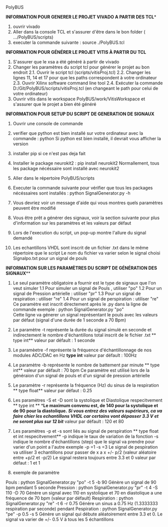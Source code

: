 PolyBUS



****INFORMATION POUR GENERER LE PROJET VIVADO A PARTIR DES TCL*****
1. ouvrir vivado
2. Aller dans la console TCL et s'assurer d'être dans le bon folder ( .../PolyBUS/scripts) 
3. executer la commande suivante : source ./PolyBUS.tcl

**INFORMATION POUR GÉNÉRER LE PROJET VITIS À PARTIR DU TCL**
1. S'assurer que le xsa a été généré à partir de vivado
2. Changer les paramètres du script tcl pour générer le projet au bon endroit
	2.1. Ouvrir le script tcl (scripts/vitisProj.tcl)
	2.2. Changer les lignes 11, 14 et 17 pour que les paths correspondent à votre ordinateur
	2.3. Ouvrir Xilinx software command line tool
	2.4. Exécuter la commande D:/Git/PolyBUS/scripts/vitisProj.tcl (en changeant le path pour celui de votre ordinateur)
3. Ouvrir vitis dans le workspace PolyBUS/work/VitisWorkspace et s'assurer que le projet a bien été généré

**INFORMATION POUR SETUP DU SCRIPT DE GENERATION DE SIGNAUX**
1. Ouvrir une console de commande
2. verifier que python est bien installé sur votre ordinateur avec la commande : python 
	Si python est bien installé, il devrait vous afficher la version 
3. installer pip si ce n'est pas deja fait
4. Installer le package neurokit2 : pip install neurokit2
	Normallement, tous les package nécéssaire sont installé avec neurokit2
5. Aller dans le répertoire PolyBUS/scripts
6. Executer la commande suivante pour vérifier que tous les packages nécéssaires sont installés :
	python SignalGenerator.py -h
7. Vous devriez voir un message d'aide qui vous montres quels paramètres peuvent être modifié

8. Vous être prêt a générer des signaux, voir la section suivante pour plus d'information sur les paramètres et les valeurs par défaut

9. Lors de l'execution du script, un pop-up montre l'allure du signal demandé

10. Les echantillons VHDL sont inscrit de un fichier .txt dans le même répertoire que le script
Le nom du fichier va varier selon le signal choisi
Signalpo.txt pour un signal de pouls

**INFORMATION SUR LES PARAMÈTRES DU SCRIPT DE GÉNÉRATION DES SIGNAUX**** 
1. Le seul paramètre obligatoire a fournir est le type de signaux que l'on veut simuler
	1.1 Pour simuler un signal de Pouls , utiliser "po"
	1.2 Pour un signal de Pression artérielle : utiliser "pr"
	1.3 Pour un signal de respiration : utiliser "re"
	1.4 Pour un signal de perspiration : utiliser "re"
	Ce paramètre est inscrit directement après le .py dans la ligne de commande
	exemple : python SignalGenerator.py "po"  
	Cette ligne va génerer un signal représentant le pouls avec les valeurs par défaut (signal d'une durée de 1 seconde a 70 Bpm)

2. Le paramètre -t représente la durée du signal simulé en seconde et indirectement le nombre d'échantillons total inscrit de le fichier .txt ** type int**
	valeur par défault : 1 seconde
3. Le paramèetre -f représente la fréquence d'échantillonnage de nos modules ADC/DAC en Hz **type int**
	valeur par défault : 100Hz
4. Le paramètre -b représente le nombre de battement par minute ** type int**
	valeur par défault : 70 bpm
	Ce paramètre est utilisé lors de la généraion d'un signal de pouls et d'un signal de pression artérielle
5. Le paramètre -r représente la fréquence (Hz) du sinus de la respiration ** type float** 
	valeur par défaut : 0.25 
6. Les paramètres -S et -D sont la systolique et Diastolique  respecitvement **  type int **
	***Le maximum convenu est, de 140 pour la systolique  et de 90 pour la diastolique.**
	***Si vous entrez des valeurs supérieurs, ca va faire chier les echantillons VHDL car certains vont dépasser 3.3 V et ne seront plus sur 12 bit***
	valeur par défault : 120 et 80
7. Les paramètres -p et -s sont liés au signal de perspiration ** type float et int respecitvement**
	-p indique le taux de variation de la fonction 
	-s indique le nombre d'échantillons (step) que le signal va prendre pour varier d'un point a l'autre
	exemple -p =1  -s =3
	Le signal de pespiration va utiliser 3 echantillons pour passer de x a x +/- p/2 (valeur aléatoire entre +p/2 et -p/2) 
	Le signal restera toujours entre 3.3 et 0
	valeur par défaut : 1 et 1 

8. exemple de paramètre 

Pouls :  python SignalGenerator.py "po"  -t 5 -b 90 
	Génère un signal de  90 bpm pendant 5 seconde
Pression : python SignalGenerator.py "pr" -t 4 -S 110 -D 70
	Génère un signal avec 110 en systolique et 70 en diastolique a une fréquence de 70 bpm (valeur par défault)
Respiration : python SignalGenerator.py "re" -t 6 -r 0.75 
	Génère un sinus a 0.75 Hz (1.3333333 respiration par seconde) pendant 
Pespiration : python SignalGenerator.py "pe" -p 0.5 -s 5
	Génère un signal qui débute aléatoirement entre 3.3 et 0. 
	Le signal va varier de +/- 0.5 V à tous les 5 échantillons